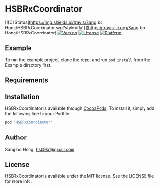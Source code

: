 # HSBRxCoordinator

[![CI Status](https://img.shields.io/travis/Sang bo Hong/HSBRxCoordinator.svg?style=flat)](https://travis-ci.org/Sang bo Hong/HSBRxCoordinator)
[![Version](https://img.shields.io/cocoapods/v/HSBRxCoordinator.svg?style=flat)](https://cocoapods.org/pods/HSBRxCoordinator)
[![License](https://img.shields.io/cocoapods/l/HSBRxCoordinator.svg?style=flat)](https://cocoapods.org/pods/HSBRxCoordinator)
[![Platform](https://img.shields.io/cocoapods/p/HSBRxCoordinator.svg?style=flat)](https://cocoapods.org/pods/HSBRxCoordinator)

## Example

To run the example project, clone the repo, and run `pod install` from the Example directory first.

## Requirements

## Installation

HSBRxCoordinator is available through [CocoaPods](https://cocoapods.org). To install
it, simply add the following line to your Podfile:

```ruby
pod 'HSBRxCoordinator'
```

## Author

Sang bo Hong, hsb9kr@gmail.com

## License

HSBRxCoordinator is available under the MIT license. See the LICENSE file for more info.
